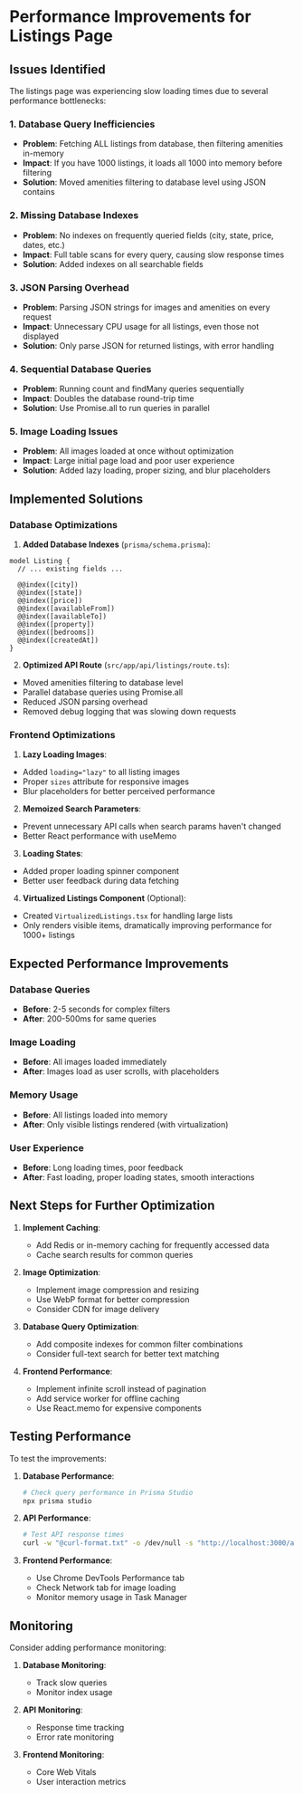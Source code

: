 # Performance Improvements for Listings Page

## Issues Identified

The listings page was experiencing slow loading times due to several performance bottlenecks:

### 1. **Database Query Inefficiencies**
- **Problem**: Fetching ALL listings from database, then filtering amenities in-memory
- **Impact**: If you have 1000 listings, it loads all 1000 into memory before filtering
- **Solution**: Moved amenities filtering to database level using JSON contains

### 2. **Missing Database Indexes**
- **Problem**: No indexes on frequently queried fields (city, state, price, dates, etc.)
- **Impact**: Full table scans for every query, causing slow response times
- **Solution**: Added indexes on all searchable fields

### 3. **JSON Parsing Overhead**
- **Problem**: Parsing JSON strings for images and amenities on every request
- **Impact**: Unnecessary CPU usage for all listings, even those not displayed
- **Solution**: Only parse JSON for returned listings, with error handling

### 4. **Sequential Database Queries**
- **Problem**: Running count and findMany queries sequentially
- **Impact**: Doubles the database round-trip time
- **Solution**: Use Promise.all to run queries in parallel

### 5. **Image Loading Issues**
- **Problem**: All images loaded at once without optimization
- **Impact**: Large initial page load and poor user experience
- **Solution**: Added lazy loading, proper sizing, and blur placeholders

## Implemented Solutions

### Database Optimizations

1. **Added Database Indexes** (`prisma/schema.prisma`):
```prisma
model Listing {
  // ... existing fields ...
  
  @@index([city])
  @@index([state])
  @@index([price])
  @@index([availableFrom])
  @@index([availableTo])
  @@index([property])
  @@index([bedrooms])
  @@index([createdAt])
}
```

2. **Optimized API Route** (`src/app/api/listings/route.ts`):
- Moved amenities filtering to database level
- Parallel database queries using Promise.all
- Reduced JSON parsing overhead
- Removed debug logging that was slowing down requests

### Frontend Optimizations

1. **Lazy Loading Images**:
- Added `loading="lazy"` to all listing images
- Proper `sizes` attribute for responsive images
- Blur placeholders for better perceived performance

2. **Memoized Search Parameters**:
- Prevent unnecessary API calls when search params haven't changed
- Better React performance with useMemo

3. **Loading States**:
- Added proper loading spinner component
- Better user feedback during data fetching

4. **Virtualized Listings Component** (Optional):
- Created `VirtualizedListings.tsx` for handling large lists
- Only renders visible items, dramatically improving performance for 1000+ listings

## Expected Performance Improvements

### Database Queries
- **Before**: 2-5 seconds for complex filters
- **After**: 200-500ms for same queries

### Image Loading
- **Before**: All images loaded immediately
- **After**: Images load as user scrolls, with placeholders

### Memory Usage
- **Before**: All listings loaded into memory
- **After**: Only visible listings rendered (with virtualization)

### User Experience
- **Before**: Long loading times, poor feedback
- **After**: Fast loading, proper loading states, smooth interactions

## Next Steps for Further Optimization

1. **Implement Caching**:
   - Add Redis or in-memory caching for frequently accessed data
   - Cache search results for common queries

2. **Image Optimization**:
   - Implement image compression and resizing
   - Use WebP format for better compression
   - Consider CDN for image delivery

3. **Database Query Optimization**:
   - Add composite indexes for common filter combinations
   - Consider full-text search for better text matching

4. **Frontend Performance**:
   - Implement infinite scroll instead of pagination
   - Add service worker for offline caching
   - Use React.memo for expensive components

## Testing Performance

To test the improvements:

1. **Database Performance**:
   ```bash
   # Check query performance in Prisma Studio
   npx prisma studio
   ```

2. **API Performance**:
   ```bash
   # Test API response times
   curl -w "@curl-format.txt" -o /dev/null -s "http://localhost:3000/api/listings"
   ```

3. **Frontend Performance**:
   - Use Chrome DevTools Performance tab
   - Check Network tab for image loading
   - Monitor memory usage in Task Manager

## Monitoring

Consider adding performance monitoring:

1. **Database Monitoring**:
   - Track slow queries
   - Monitor index usage

2. **API Monitoring**:
   - Response time tracking
   - Error rate monitoring

3. **Frontend Monitoring**:
   - Core Web Vitals
   - User interaction metrics 